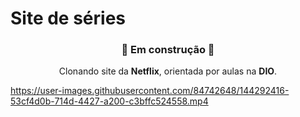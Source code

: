 # Site de séries

<h3 align="center"> 🚧 Em construção 🚧</h3>
  
<p align="center"> Clonando site da <strong>Netflix</strong>, orientada por aulas na <strong>DIO</strong>.</p>


https://user-images.githubusercontent.com/84742648/144292416-53cf4d0b-714d-4427-a200-c3bffc524558.mp4

